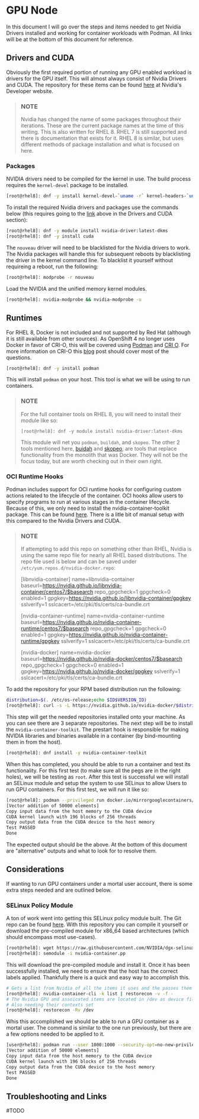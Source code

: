# GPU Node

In this document I will go over the steps and items needed to get Nvidia Drivers installed and working for container workloads with Podman. All links will be at the bottom of this document for reference.

## Drivers and CUDA

Obviously the first required portion of running any GPU enabled workload is drivers for the GPU itself. This will almost always consist of Nvidia Drivers and CUDA. The repository for these items can be found [here](https://developer.nvidia.com/cuda-downloads?target_os=Linux&target_arch=x86_64) at Nvidia's Developer website.

>    ### NOTE
>    Nvidia has changed the name of some packages throughout their iterations. These are the current package names at the time of this writing. This is also written for RHEL 8. RHEL 7 is still supported and there is documentation that exists for it. RHEL 8 is similar, but uses different methods of package installation and what is focused on here.
    
### Packages

NVIDIA drivers need to be compiled for the kernel in use. The build process requires the `kernel-devel` package to be installed.

```sh
[root@rhel8]: dnf -y install kernel-devel-`uname -r` kernel-headers-`uname -r`
```

To install the required Nvidia drivers and packages use the commands below (this requires going to the [link](https://developer.nvidia.com/cuda-downloads?target_os=Linux&target_arch=x86_64) above in the Drivers and CUDA section):

```sh
[root@rhel8]: dnf -y module install nvidia-driver:latest-dkms
[root@rhel8]: dnf -y install cuda
```

The `nouveau` driver will need to be blacklisted for the Nvidia drivers to work. The Nvidia packages will handle this for subsequent reboots by blacklisting the driver in the kernel command line. To blacklist it yourself without requireing a reboot, run the following:

```sh
[root@rhel8]: modprobe -r nouveau
```

Load the NVIDIA and the unified memory kernel modules.

```sh
[root@rhel8]: nvidia-modprobe && nvidia-modprobe -u
```


## Runtimes

For RHEL 8, Docker is not included and not supported by Red Hat (although it is still available from other sources). As OpenShift 4 no longer uses Docker in favor of CRI-O, this will be covered using [Podman](https://podman.io/) and [CRI O](https://cri-o.io/). For more information on CRI-O this [blog](https://www.redhat.com/en/blog/introducing-cri-o-10) post should cover most of the questions.

```sh
[root@rhel8]: dnf -y install podman
```

This will install `podman` on your host. This tool is what we will be using to run containers.

>    ### NOTE
>    For the full container tools on RHEL 8, you will need to install their module like so:
>    
>    `[root@rhel8]: dnf -y module install nvidia-driver:latest-dkms`
>    
>    This module will net you `podman`, `buildah`, and `skopeo`. The other 2 tools mentioned here, [buidah](https://buildah.io/) and [skopeo](https://github.com/containers/skopeo), are tools that replace functionality from the monolith that was Docker. They will not be the focus today, but are worth checking out in their own right.

### OCI Runtime Hooks
    
Podman includes support for OCI runtime hooks for configuring custom actions related to the lifecycle of the container. OCI hooks allow users to specify programs to run at various stages in the container lifecycle. Because of this, we only need to install the nvidia-container-toolkit package. This can be found [here](https://github.com/NVIDIA/nvidia-docker). There is a litle bit of manual setup with this compared to the Nvidia Drivers and CUDA. 

>    ### NOTE
>    If attempting to add this repo on something other than RHEL, Nvidia is using the same repo file for nearly all RHEL based distributions. The repo file used is below and can be saved under `/etc/yum.repos.d/nvidia-docker.repo`:
>    
>    [libnvidia-container]
>    name=libnvidia-container
>    baseurl=https://nvidia.github.io/libnvidia-container/centos7/$basearch
>    repo_gpgcheck=1
>    gpgcheck=0
>    enabled=1
>    gpgkey=https://nvidia.github.io/libnvidia-container/gpgkey
>    sslverify=1
>    sslcacert=/etc/pki/tls/certs/ca-bundle.crt
>    
>    [nvidia-container-runtime]
>    name=nvidia-container-runtime
>    baseurl=https://nvidia.github.io/nvidia-container-runtime/centos7/$basearch
>    repo_gpgcheck=1
>    gpgcheck=0
>    enabled=1
>    gpgkey=https://nvidia.github.io/nvidia-container-runtime/gpgkey
>    sslverify=1
>    sslcacert=/etc/pki/tls/certs/ca-bundle.crt
>    
>    [nvidia-docker]
>    name=nvidia-docker
>    baseurl=https://nvidia.github.io/nvidia-docker/centos7/$basearch
>    repo_gpgcheck=1
>    gpgcheck=0
>    enabled=1
>    gpgkey=https://nvidia.github.io/nvidia-docker/gpgkey
>    sslverify=1
>    sslcacert=/etc/pki/tls/certs/ca-bundle.crt

To add the repository for your RPM based distribution run the following:

```sh
distribution=$(. /etc/os-release;echo $ID$VERSION_ID)
[root@rhel8]: curl -s -L https://nvidia.github.io/nvidia-docker/$distribution/nvidia-docker.repo | tee /etc/yum.repos.d/nvidia-docker.repo
```

This step will get the needed repositories installed onto your machine. As you can see there are 3 separate repositories. The next step will be to install the `nvidia-container-toolkit`. The prestart hook is responsible for making NVIDIA libraries and binaries available in a container (by bind-mounting them in from the host). 

```sh
[root@rhel8]: dnf install -y nvidia-container-toolkit
```
When this has completed, you should be able to run a container and test its functionality. For this first test (to make sure all the pegs are in the right holes), we will be testing as `root`. After this test is successful we will install an SELinux module and setup the system to use SELinux to allow Users to run GPU containers. For this first test, we will run it like so:

```sh
[root@rhel8]: podman --privileged run docker.io/mirrorgooglecontainers/cuda-vector-add:v0.1
[Vector addition of 50000 elements]
Copy input data from the host memory to the CUDA device
CUDA kernel launch with 196 blocks of 256 threads
Copy output data from the CUDA device to the host memory
Test PASSED
Done
```

The expected output should be the above. At the bottom of this document are "alternative" outputs and what to look for to resolve them.

## Considerations

If wanting to run GPU containers under a mortal user account, there is some extra steps needed and are outlined below.

### SELinux Policy Module

A ton of work went into getting this SELinux policy module built. The Git repo can be found [here](https://github.com/NVIDIA/dgx-selinux). With this repository you can compile it yourself or download the pre-compiled module for x86_64 based architectures (which should encompass most use-cases).

```sh
[root@rhel8]: wget https://raw.githubusercontent.com/NVIDIA/dgx-selinux/master/bin/RHEL7/nvidia-container.pp
[root@rhel8]: semodule -i nvidia-container.pp
```
This will download the pre-compiled module and install it. Once it has been successfully installed, we need to ensure that the host has the correct labels applied. Thankfully there is a quick and easy way to accomplish this. 

```sh
# Gets a list from Nvidia of all the items it uses and the passes them to have their contexts set
[root@rhel8]: nvidia-container-cli -k list | restorecon -v -f -
# The Nvidia GPU and assoicated items are located in /dev as device files
# Also needing their contexts set
[root@rhel8]: restorecon -Rv /dev
```
Whis this accomplished we should be able to run a GPU container as a mortal user. The command is similar to the one run previously, but there are a few options needed to be applied to it.

```sh
[user@rhel8]: podman run --user 1000:1000 --security-opt=no-new-privileges --cap-drop=ALL --security-opt label=type:nvidia_container_t docker.io/mirrorgooglecontainers/cuda-vector-add:v0.1
[Vector addition of 50000 elements]
Copy input data from the host memory to the CUDA device
CUDA kernel launch with 196 blocks of 256 threads
Copy output data from the CUDA device to the host memory
Test PASSED
Done
```

## Troubleshooting and Links

#TODO
